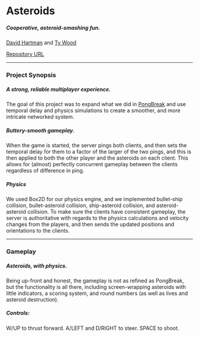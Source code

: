# Asteroids #
##### Cooperative, asteroid-smashing fun. #####

[David Hartman](https://twitter.com/wednesdayscones) and [Ty Wood](http://tyskwo.com)

[Repository URL](https://tyskwo@bitbucket.org/tyskwo/asteroids_hartman_wood.git)

* * * 

### Project Synopsis ###
##### A strong, reliable multiplayer experience. #####

The goal of this project was to expand what we did in [PongBreak](https://bitbucket.org/tyskwo/pongbreak_hartman_wood/overview) and use temporal delay and physics simulations to create a smoother, and more intricate networked system.

##### Buttery-smooth gameplay. #####

When the game is started, the server pings both clients, and then sets the temporal delay for them to a factor of the larger of the two pings, and this is then applied to both the other player and the asteroids on each client. This allows for (almost) perfectly concurrent gameplay between the clients regardless of difference in ping.

##### Physics #####

We used Box2D for our physics engine, and we implemented bullet-ship collision, bullet-asteroid collision, ship-asteroid collision, and asteroid-asteroid collision. To make sure the clients have consistent gameplay, the server is authoritative with regards to the physics calculations and velocity changes from the players, and then sends the updated positions and orientations to the clients.

* * *

### Gameplay ###
##### Asteroids, with physics. #####

Being up-front and honest, the gameplay is not as refined as PongBreak, but the functionality is all there, including screen-wrapping asteroids with little indicators, a scoring system, and round numbers (as well as lives and asteroid destruction).

##### Controls: #####
W/UP to thrust forward. A/LEFT and D/RIGHT to steer. SPACE to shoot.